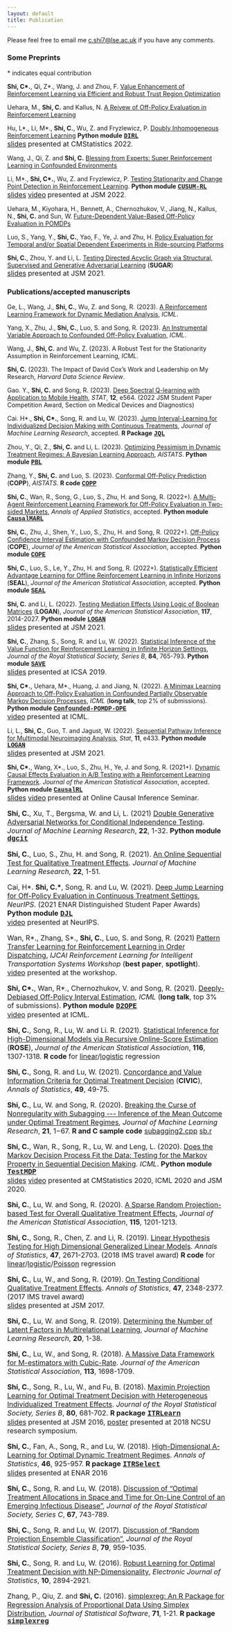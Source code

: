 ```yaml
---
layout: default
title: Publication
---
```


<!---### Publication-->

Please feel free to email me <c.shi7@lse.ac.uk> if you have any comments. 

### Some Preprints

\* indicates equal contribution

**Shi, C\*.**, Qi, Z\*., Wang, J. and Zhou, F. [Value Enhancement of Reinforcement
Learning via Efficient and Robust Trust
Region Optimization](https://arxiv.org/pdf/2301.02220.pdf)

Uehara, M., **Shi, C.** and Kallus, N. [A Reivew of Off-Policy Evaluation in Reinforcement Learning](https://arxiv.org/pdf/2212.06355.pdf)

Hu, L\*., Li, M\*., **Shi, C.**, Wu, Z. and Fryzlewicz, P. [Doubly Inhomogeneous Reinforcement Learning](https://arxiv.org/pdf/2211.03983.pdf) **Python module** [<span style="font-family:courier;">**DIRL**</span>](https://github.com/zaza0209/DIRL) <br/> [<font size="3">slides</font>](./slides/DIRL.pdf) <font size="3">presented at CMStatistics 2022</font>.

Wang, J., Qi, Z. and **Shi, C.** [Blessing from Experts: Super Reinforcement Learning in Confounded Environments](https://arxiv.org/pdf/2209.15448.pdf)

Li, M\*., **Shi, C\*.**, Wu, Z. and Fryzlewicz, P. [Testing Stationarity and Change Point Detection in
Reinforcement Learning](https://arxiv.org/pdf/2203.01707.pdf).
**Python module** [<span style="font-family:courier;">**CUSUM-RL**</span>](https://github.com/limengbinggz/CUSUM-RL) <br/> [<font size="3">slides</font>](./slides/CUSUMRL.pdf) [<font size="3">video</font>](https://www.dropbox.com/s/56nstisjitkxvjd/video.mp4?dl=0) <font size="3">presented at JSM 2022</font>.

Uehara, M., Kiyohara, H., Bennett, A., Chernozhukov, V., Jiang, N., Kallus, N., **Shi, C.** and Sun, W. [Future-Dependent Value-Based Off-Policy Evaluation in POMDPs](https://arxiv.org/pdf/2207.13081.pdf)

Luo, S., Yang, Y., **Shi, C.**, Yao, F., Ye, J. and Zhu, H. [Policy Evaluation for Temporal and/or Spatial Dependent Experiments in Ride-sourcing Platforms](https://arxiv.org/pdf/2202.10887.pdf)

**Shi, C.**, Zhou, Y. and Li, L. [Testing Directed Acyclic Graph via Structural,
Supervised and Generative Adversarial Learning](https://arxiv.org/pdf/2106.01474.pdf) (**SUGAR**) <br/> [<font size="3">slides</font>](./slides/SUGAR.pdf) <font size="3">presented at JSM 2021</font>.

### Publications/accepted manuscripts

Ge, L., Wang, J., **Shi, C.**, Wu, Z. and Song, R. (2023). [A Reinforcement Learning Framework for Dynamic
Mediation Analysis](https://arxiv.org/pdf/2301.13348.pdf), _ICML_.

Yang, X., Zhu, J., **Shi, C.**, Luo, S. and Song, R. (2023). [An Instrumental Variable Approach to Confounded Off-Policy Evaluation](https://arxiv.org/pdf/2212.14468.pdf), _ICML_.

Wang, J., **Shi, C.** and Wu, Z. (2023). A Robust Test for the Stationarity Assumption in Reinforcement Learning, _ICML_. 

**Shi, C.** (2023). The Impact of David Cox’s Work and Leadership on My Research, _Harvard Data Science Review_. 

Gao. Y., **Shi, C.** and Song, R. (2023). [Deep Spectral Q-learning with Application to Mobile Health](https://onlinelibrary.wiley.com/doi/full/10.1002/sta4.564), _STAT_, **12**, e564. (2022 JSM Student Paper Competition Award, Section on Medical Devices and Diagnostics)
 
Cai. H\*., **Shi, C\*.**, Song, R. and Lu, W. (2023). [Jump Interval-Learning for Individualized Decision Making with Continuous Treatments](https://arxiv.org/pdf/2111.08885.pdf), _Journal of Machine Learning Research_, accepted. **R Package** [<span style="font-family:courier;">**JQL**</span>](https://cran.r-project.org/web/packages/JQL/index.html)

Zhou, Y., Qi, Z., **Shi, C.** and Li, L. (2023). [Optimizing Pessimism in Dynamic Treatment Regimes: A Bayesian Learning Approach](https://arxiv.org/pdf/2210.14420.pdf), _AISTATS_. 
**Python module** [<span style="font-family:courier;">**PBL**</span>](https://github.com/yunzhe-zhou/PBL)

Zhang, Y., **Shi, C.** and Luo, S. (2023). [Conformal Off-Policy Prediction](https://arxiv.org/pdf/2206.06711.pdf) (**COPP**), _AISTATS_. **R code** [<span style="font-family:courier;">**COPP**</span>](https://github.com/yyzhangecnu/COPP)

**Shi, C.**, Wan, R., Song, G., Luo, S., Zhu, H. and Song, R. (2022+). [A Multi-Agent Reinforcement Learning Framework for Off-Policy Evaluation in Two-sided Markets](https://arxiv.org/abs/2202.10574), _Annals of Applied Statistics_, accepted. 
**Python module** [<span style="font-family:courier;">**CausalMARL**</span>](https://github.com/RunzheStat/CausalMARL)

**Shi, C.**, Zhu, J., Shen, Y., Luo, S., Zhu, H. and Song, R. (2022+). [Off-Policy Confidence Interval Estimation with Confounded Markov Decision Process
](https://arxiv.org/abs/2202.10589) (**COPE**), _Journal of the American Statistical Association_, accepted. 
**Python module** [<span style="font-family:courier;">**COPE**</span>](https://github.com/Mamba413/cope)

**Shi, C.**, Luo, S., Le, Y., Zhu, H. and Song, R. (2022+). [Statistically Efficient Advantage Learning for Offline Reinforcement Learning in Infinite Horizons](https://arxiv.org/abs/2202.13163) (**SEAL**), _Journal of the American Statistical Association_, accepted. 
**Python module** [<span style="font-family:courier;">**SEAL**</span>](https://github.com/leyuanheart/SEAL)

**Shi, C.** and Li, L. (2022). [Testing Mediation Effects Using Logic of Boolean Matrices](https://arxiv.org/abs/2005.04584) (**LOGAN**), _Journal of the American Statistical Association_, **117**, 2014-2027.
**Python module** [<span style="font-family:courier;">**LOGAN**</span>](https://github.com/callmespring/LOGAN) <br/> [<font size="3">slides</font>](./slides/jsm.pdf) <font size="3">presented at JSM 2021</font>.

**Shi, C.**, Zhang, S., Song, R. and Lu, W. (2022). [Statistical Inference of the Value Function for Reinforcement
Learning in Infinite Horizon Settings](https://arxiv.org/pdf/2001.04515.pdf), _Journal of the Royal Statistical Society, Series B_, **84**, 765-793. 
**Python module** [<span style="font-family:courier;">**SAVE**</span>](https://github.com/shengzhang37/SAVE) <br/> [<font size="3">slides</font>](./slides/VIslides.pdf) <font size="3">presented at ICSA 2019</font>.

**Shi, C\*.**, Uehara, M\*., Huang, J. and Jiang, N. (2022). [A Minimax Learning Approach to Off-Policy Evaluation in Confounded Partially Observable Markov Decision Processes](https://arxiv.org/pdf/2111.06784.pdf), _ICML_ (**long talk**, top 2% of submissions). **Python module** [<span style="font-family:courier;">**Confounded-POMDP-OPE**</span>](https://github.com/jiaweihhuang/Confounded-POMDP-Exp) <br/> [<font size="3">video</font>](https://icml.cc/virtual/2022/oral/16360) <font size="3">presented at ICML</font>.

Li, L., **Shi, C.**, Guo, T. and Jagust, W. (2022). [Sequential Pathway Inference for Multimodal Neuroimaging Analysis](https://onlinelibrary.wiley.com/doi/abs/10.1002/sta4.433), _Stat_, **11**, e433. 
**Python module** [<span style="font-family:courier;">**LOGAN**</span>](https://github.com/callmespring/LOGAN) <br/> [<font size="3">slides</font>](./slides/jsm.pdf) <font size="3">presented at JSM 2021</font>.

**Shi, C\*.**, Wang, X\*., Luo, S., Zhu, H., Ye, J. and Song, R. (2021+). [Dynamic Causal Effects Evaluation in A/B Testing with a Reinforcement Learning Framework](https://arxiv.org/pdf/2002.01711.pdf). _Journal of the American Statistical Association_, accepted. 
**Python module** [<span style="font-family:courier;">**CausalRL**</span>](https://github.com/callmespring/CausalRL) <br/> [<font size="3">slides</font>](./slides/CausalRL.pdf) [<font size="3">video</font>](https://www.youtube.com/watch?v=Zor1CmRyycw&t=2470s) <font size="3">presented at Online Causal Inference Seminar.

**Shi, C.**, Xu, T., Bergsma, W. and Li, L. (2021) [Double Generative Adversarial Networks for Conditional Independence Testing](https://jmlr.org/papers/volume22/21-0294/21-0294.pdf). _Journal of Machine Learning Research_, **22**, 1-32. 
**Python module** [<span style="font-family:courier;">**dgcit**</span>](https://github.com/tianlinxu312/dgcit)

**Shi, C.**, Luo, S., Zhu, H. and Song, R. (2021). [An Online Sequential Test for Qualitative Treatment Effects](https://jmlr.org/papers/volume22/21-0383/21-0383.pdf). _Journal of Machine Learning Research_, **22**, 1-51. 

Cai, H\*. **Shi, C.\***, Song, R. and Lu, W. (2021). [Deep Jump Learning for Off-Policy Evaluation in Continuous Treatment Settings](https://arxiv.org/abs/2010.15963), _NeurIPS_. (2021 ENAR Distinguished Student Paper Awards)
**Python module** [<span style="font-family:courier;">**DJL**</span>](https://github.com/HengruiCai/DJL) <br/> [<font size="3">video</font>](https://papertalk.org/papertalks/37049) <font size="3">presented at NeurIPS</font>.

Wan, R\*., Zhang, S\*., **Shi, C.**, Luo, S. and Song, R. (2021) [Pattern Transfer Learning for Reinforcement Learning in Order Dispatching](https://arxiv.org/pdf/2105.13218.pdf),  _IJCAI Reinforcement Learning for Intelligent Transportation Systems Workshop_ (**best paper**, **spotlight**). <br/> [<font size="3">video</font>](https://www.youtube.com/watch?v=g6ejNcMUdHk&t=851s) <font size="3">presented at the workshop</font>.

**Shi, C\*.**, Wan, R\*., Chernozhukov, V. and Song, R. (2021). [Deeply-Debiased Off-Policy Interval Estimation](https://arxiv.org/pdf/2105.04646.pdf), _ICML_ (**long talk**, top 3% of submissions).
**Python module** [<span style="font-family:courier;">**D2OPE**</span>](https://github.com/RunzheStat/D2OPE) <br/> [<font size="3">video</font>](https://www.youtube.com/watch?v=uAEWmmm8aDM) <font size="3">presented at ICML</font>.

**Shi, C.**, Song, R., Lu, W. and Li. R. (2021). [Statistical Inference for High-Dimensional Models via Recursive Online-Score Estimation](https://www.tandfonline.com/doi/full/10.1080/01621459.2019.1710154) (**ROSE**), _Journal of the American Statistical Association_, **116**, 1307-1318.
**R code** for [<font size="3">linear</font>](./code/sample_linear.r)/[<font size="3">logistic</font>](./code/sample_logistic.r) regression

**Shi, C.**, Song, R. and Lu, W. (2021). [Concordance and Value Information Criteria for Optimal Treatment Decision](https://projecteuclid.org/journals/annals-of-statistics/volume-49/issue-1/Concordance-and-value-information-criteria-for-optimal-treatment-decision/10.1214/19-AOS1908.short) (**CIVIC**), _Annals of Statistics_, **49**, 49-75.

**Shi, C.**, Lu, W. and Song, R. (2020). [Breaking the Curse of Nonregularity with Subagging --- Inference of the Mean Outcome under Optimal Treatment Regimes](./paper/SASv2cs.pdf), _Journal of Machine Learning Research_, **21**, 1−67. **R and C sample code** [<font size="3">subagging2.cpp</font>](./code/subagging2.cpp) [<font size="3">sb.r</font>](./code/sb.r)  

**Shi, C.**, Wan, R., Song, R., Lu, W. and Leng, L. (2020). [Does the Markov Decision Process Fit the Data: Testing for the Markov Property in Sequential Decision Making](http://proceedings.mlr.press/v119/shi20c/shi20c.pdf). _ICML_. 
**Python module** [<span style="font-family:courier;">**TestMDP**</span>](https://github.com/RunzheStat/TestMDP) <br/> [<font size="3">slides</font>](./slides/slides.pdf) [<font size="3">video</font>](https://icml.cc/virtual/2020/poster/5961) <font size="3">presented at CMStatistics 2020, ICML 2020 and JSM 2020</font>.

**Shi, C.**, Lu, W. and Song, R. (2020). [A Sparse Random Projection-based Test for Overall Qualitative Treatment Effects](https://www.tandfonline.com/doi/abs/10.1080/01621459.2019.1604368), _Journal of the American Statistical Association_, **115**, 1201-1213.

**Shi, C.**, Song, R., Chen, Z. and Li, R. (2019). [Linear Hypothesis Testing for High Dimensional Generalized Linear Models](https://projecteuclid.org/euclid.aos/1564797860). 
_Annals of Statistics_, **47**, 2671-2703. (2018 IMS travel award) 
**R code** for [<font size="3">linear</font>](./code/lm_ADMM0.r)/[<font size="3">logistic</font>](./code/Logistic_ADMM0.r)/[<font size="3">Poisson</font>](./code/Poisson_ADMM0.r) <font size="3">regression</font>

**Shi, C.**, Lu, W., and Song, R. (2019). [On Testing Conditional Qualitative Treatment Effects](https://projecteuclid.org/euclid.aos/1558425648). _Annals of Statistics_, **47**, 2348-2377. 
(2017 IMS travel award) <br/> [<font size="3">slides</font>](./slides/JSM2017.pdf) <font size="3">presented at JSM 2017</font>.

**Shi, C.**, Lu, W. and Song, R. (2019). [Determining the Number of Latent Factors in Multirelational Learning](http://www.jmlr.org/papers/v20/18-037.html), _Journal of Machine Learning Research_, **20**, 1-38.

**Shi, C.**, Lu, W., and Song, R. (2018). [A Massive Data Framework for M-estimators with Cubic-Rate](https://www.tandfonline.com/doi/full/10.1080/01621459.2017.1360779). _Journal of the American Statistical Association_, **113**, 1698-1709.

**Shi, C.**, Song, R., Lu, W., and Fu, B. (2018). [Maximin Projection Learning for Optimal Treatment Decision with Heterogeneous Individualized Treatment Effects](https://rss.onlinelibrary.wiley.com/doi/abs/10.1111/rssb.12273). _Journal of the Royal Statistical Society, Series B_, **80**, 681-702. 
**R package** [<span style="font-family:courier;">**ITRLearn**</span>](https://cran.r-project.org/web/packages/ITRLearn/index.html)
<br/> [<font size="3">slides</font>](./slides/JSM2016.pdf) <font size="3">presented at JSM 2016</font>, [<font size="3">poster</font>](./slides/NCSU2018.pdf) <font size="3">presented at 2018 NCSU research symposium</font>. 

**Shi, C.**, Fan, A., Song, R., and Lu, W. (2018). [High-Dimensional A-Learning for Optimal Dynamic Treatment Regimes](https://projecteuclid.org/euclid.aos/1525313071). _Annals of Statistics_, **46**, 925-957.
**R package** [<span style="font-family:courier;">**ITRSelect**</span>](https://cran.r-project.org/web/packages/ITRSelect/index.html) <br/> [<font size="3">slides</font>](./slides/ENAR2016spring.pdf) <font size="3">presented at ENAR 2016</font>

**Shi, C.**, Song, R. and Lu, W. (2018). [Discussion of “Optimal Treatment Allocations in Space and Time for On-Line Control of an Emerging Infectious Disease”](https://rss.onlinelibrary.wiley.com/doi/10.1111/rssc.12266), _Journal of the Royal Statistical Society, Series C_, **67**, 743-789.

**Shi, C.**, Song, R. and Lu, W. (2017). [Discussion of “Random Projection Ensemble Classification”](https://rss.onlinelibrary.wiley.com/doi/full/10.1111/rssb.12228), _Journal of the Royal Statistical Society, Series B_, **79**, 959-1035.

**Shi, C.**, Song, R. and Lu, W. (2016). [Robust Learning for Optimal Treatment Decision with NP-Dimensionality](https://projecteuclid.org/euclid.ejs/1476368559), _Electronic Journal of Statistics_, **10**, 2894-2921.

Zhang, P., Qiu, Z. and **Shi, C.** (2016). [simplexreg: An R Package for Regression Analysis of Proportional Data Using Simplex Distribution](https://www.jstatsoft.org/article/view/v071i11), _Journal of Statistical Software_, **71**, 1-21.
**R package** [<span style="font-family:courier;">**simplexreg**</span>](https://cran.r-project.org/web/packages/simplexreg/index.html)
